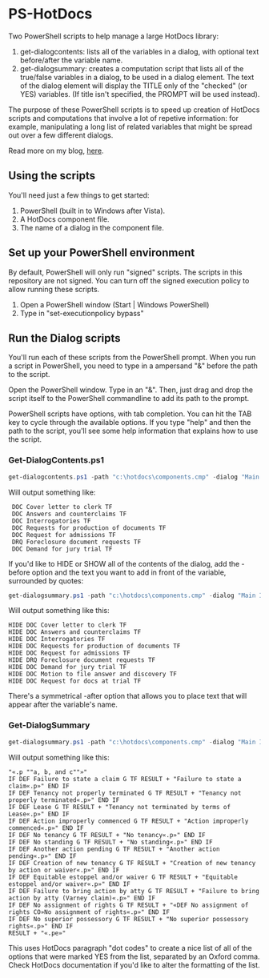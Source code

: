 # PS-HotDocs
Two PowerShell scripts to help manage a large HotDocs library:
1. get-dialogcontents: lists all of the variables in a dialog, with optional text before/after the variable name.
1. get-dialogsummary: creates a computation script that lists all of the true/false variables in a dialog, to be used in a dialog element. The text of the dialog element will display the TITLE only of the "checked" (or YES) variables. (If title isn't specified, the PROMPT will be used instead).

The purpose of these PowerShell scripts is to speed up creation of HotDocs scripts and computations that involve a lot of repetive information: for example, manipulating a long list of related variables that might be spread out over a few different dialogs.

Read more on my blog, [here](http://nonprofittechy.com/2017/05/03/using-powershell-to-manage-large-hotdocs-interviews/).

## Using the scripts
You'll need just a few things to get started:

1. PowerShell (built in to Windows after Vista).
1. A HotDocs component file.
1. The name of a dialog in the component file.

## Set up your PowerShell environment
By default, PowerShell will only run "signed" scripts. The scripts in this repository are not signed. You can turn off the signed execution policy to allow running these scripts.

1. Open a PowerShell window (Start | Windows PowerShell)
1. Type in "set-executionpolicy bypass"

## Run the Dialog scripts
You'll run each of these scripts from the PowerShell prompt. When you run a script in PowerShell, you need to type in a ampersand "&" before the path to the script.

Open the PowerShell window. Type in an "&". Then, just drag and drop the script itself to the PowerShell commandline to add its path to the prompt.

PowerShell scripts have options, with tab completion. You can hit the TAB key to cycle through the available options. If you type "help" and then the path to the script, you'll see some help information that explains how to use the script.

### Get-DialogContents.ps1
```powershell
get-dialogcontents.ps1 -path "c:\hotdocs\components.cmp" -dialog "Main Interview"
```
Will output something like:
```
 DOC Cover letter to clerk TF
 DOC Answers and counterclaims TF
 DOC Interrogatories TF
 DOC Requests for production of documents TF
 DOC Request for admissions TF
 DRQ Foreclosure document requests TF
 DOC Demand for jury trial TF
 ```
If you'd like to HIDE or SHOW all of the contents of the dialog, add the -before option and the text you want to add in front of the variable, surrounded by quotes:
```powershell
get-dialogsummary.ps1 -path "c:\hotdocs\components.cmp" -dialog "Main Interview" -before "HIDE"
```
Will output something like this:
```
HIDE DOC Cover letter to clerk TF
HIDE DOC Answers and counterclaims TF
HIDE DOC Interrogatories TF
HIDE DOC Requests for production of documents TF
HIDE DOC Request for admissions TF
HIDE DRQ Foreclosure document requests TF
HIDE DOC Demand for jury trial TF
HIDE DOC Motion to file answer and discovery TF
HIDE DOC Request for docs at trial TF
```

There's a symmetrical -after option that allows you to place text that will appear after the variable's name.

### Get-DialogSummary
```powershell
get-dialogsummary.ps1 -path "c:\hotdocs\components.cmp" -dialog "Main Interview"
```
Will output something like this:
```
"«.p ""a, b, and c""»"
IF DEF Failure to state a claim G TF RESULT + "Failure to state a claim«.p»" END IF
IF DEF Tenancy not properly terminated G TF RESULT + "Tenancy not properly terminated«.p»" END IF
IF DEF Lease G TF RESULT + "Tenancy not terminated by terms of Lease«.p»" END IF
IF DEF Action improperly commenced G TF RESULT + "Action improperly commenced«.p»" END IF
IF DEF No tenancy G TF RESULT + "No tenancy«.p»" END IF
IF DEF No standing G TF RESULT + "No standing«.p»" END IF
IF DEF Another action pending G TF RESULT + "Another action pending«.p»" END IF
IF DEF Creation of new tenancy G TF RESULT + "Creation of new tenancy by action or waiver«.p»" END IF
IF DEF Equitable estoppel and/or waiver G TF RESULT + "Equitable estoppel and/or waiver«.p»" END IF
IF DEF Failure to bring action by atty G TF RESULT + "Failure to bring action by atty (Varney claim)«.p»" END IF
IF DEF No assignment of rights G TF RESULT + "«DEF No assignment of rights CO»No assignment of rights«.p»" END IF
IF DEF No superior possessory G TF RESULT + "No superior possessory rights«.p»" END IF
RESULT + "«.pe»"
```
This uses HotDocs paragraph "dot codes" to create a nice list of all of the options that were marked YES from the list, separated by an Oxford comma. Check HotDocs documentation if you'd like to alter the formatting of the list.
